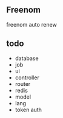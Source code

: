 ## Freenom 
freenom auto renew

## todo
 - database
 - job
 - ui
 - controller
 - router
 - redis
 - model
 - lang
 - token auth

